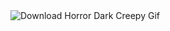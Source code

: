   <img src="https://giffiles.alphacoders.com/805/80565.gif" alt="Download Horror Dark Creepy Gif"/>
